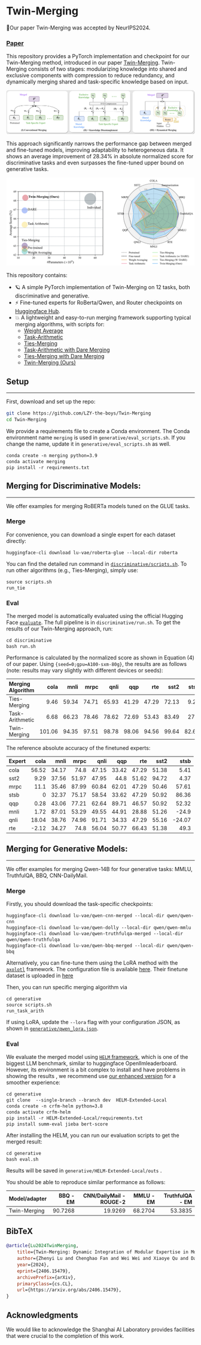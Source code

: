 # Twin-Merging

🚩Our paper Twin-Merging was accepted by NeurIPS2024.

### [Paper](https://arxiv.org/pdf/2406.15479) 

This repository provides a PyTorch implementation and checkpoint for our Twin-Merging method, introduced in our paper [Twin-Merging](https://arxiv.org/pdf/2406.15479).
Twin-Merging consists of two stages: modularizing knowledge into shared and exclusive components with compression to reduce redundancy, and dynamically merging shared and task-specific knowledge based on input. 

![Twin-Merging Method](method.png)

This approach significantly narrows the performance gap between merged and fine-tuned models, improving adaptability to heterogeneous data. It shows an average improvement of 28.34% in absolute normalized score for discriminative tasks and even surpasses the fine-tuned upper bound on generative tasks.

![Twin-Merging Performance](Performance.png)

This repository contains:

* 🪐 A simple PyTorch implementation of Twin-Merging on 12 tasks, both discriminative and generative.
* ⚡️  Fine-tuned experts for RoBerta/Qwen, and Router checkpoints on [Huggingface Hub](https://huggingface.co/lu-vae/twin-merging-router).
* 💥 A lightweight and easy-to-run merging framework supporting typical merging algorithms, with scripts for:
    - [Weight Average](https://arxiv.org/abs/2203.05482)
    - [Task-Arithmetic](https://arxiv.org/abs/2212.04089)
    - [Ties-Merging](https://arxiv.org/abs/2306.01708)
    - [Task-Arithmetic with Dare Merging](https://arxiv.org/abs/2311.03099)
    - [Ties-Merging with Dare Merging](https://arxiv.org/abs/2311.03099)
    - [Twin-Merging (Ours)](https://arxiv.org/pdf/2406.15479)

## Setup
---

First, download and set up the repo:

```bash
git clone https://github.com/LZY-the-boys/Twin-Merging
cd Twin-Merging
```

We provide a requirements file to create a Conda environment. The Conda environment name `merging` is used in `generative/eval_scripts.sh`. 
If you change the name, update it in `generative/eval_scripts.sh` as well.

```
conda create -n merging python=3.9
conda activate merging
pip install -r requirements.txt
```

## Merging for Discriminative Models:
---

We offer examples for merging RoBERTa models tuned on the GLUE tasks. 

### Merge

For convenience, you can download a single expert for each dataset directly:
```
huggingface-cli download lu-vae/roberta-glue --local-dir roberta
```

You can find the detailed run command in  [`discriminative/scripts.sh`](discriminative/scripts.sh). 
To run other algorithms (e.g., Ties-Merging), simply use:
```
source scripts.sh
run_tie
```

### Eval

The merged model is automatically evaluated using the official Hugging Face [`evaluate`](https://huggingface.co/docs/evaluate/en/index). 
The full pipeline is in `discriminative/run.sh`. To get the results of our Twin-Merging approach, run:
```
cd discriminative
bash run.sh
```

Performance is calculated by the normalized score as shown in Equation (4) of our paper. Using `{seed=0;gpu=A100-sxm-80g}`, the results are as follows (note: results may vary slightly with different devices or seeds):

|  Merging Algorithm    |   cola |   mnli |   mrpc |   qnli |   qqp |   rte |   sst2 |   stsb |
|:-----|-------:|-------:|-------:|-------:|------:|------:|-------:|-------:|
| Ties-Merging |   9.46   | 59.34   | 74.71   | 65.93   | 41.29   | 47.29   | 72.13   |   9.21 |
| Task-Arithmetic |   6.68   | 66.23   | 78.46   | 78.62   | 72.69   | 53.43   | 83.49   |  27.1  | 
| Twin-Merging | 101.06  | 94.35 | 97.51 | 98.78 | 98.06 | 94.56 | 99.64  | 82.67 |

The reference absolute accuracy of the finetuned experts:

|   Expert   |   cola |   mnli |   mrpc |   qnli |   qqp |   rte |   sst2 |   stsb |
|:-----|-------:|-------:|-------:|-------:|------:|------:|-------:|-------:|
| cola |  56.52 |  34.17 |  74.8  |  47.15 | 33.42 | 47.29 |  51.38 |   5.41 |
| sst2 |   9.29 |  37.56 |  51.97 |  47.95 | 44.8  | 51.62 |  94.72 |   4.37 |
| mrpc |  11.1  |  35.46 |  87.99 |  60.84 | 62.01 | 47.29 |  50.46 |  57.61 |
| stsb |   0    |  32.37 |  75.17 |  58.54 | 33.62 | 47.29 |  50.92 |  86.36 |
| qqp |   0.28 |  43.06 |  77.21 |  62.64 | 89.71 | 46.57 |  50.92 |  52.32 |
| mnli |   1.72 |  87.01 |  53.29 |  49.55 | 44.91 | 28.88 |  51.26 | -24.9  |
| qnli |  18.04 |  38.76 |  74.96 |  91.71 | 34.33 | 47.29 |  55.16 | -24.07 |
| rte |  -2.12 |  34.27 |  74.8  |  56.04 | 50.77 | 66.43 |  51.38 |  49.3  |


## Merging for Generative Models:
---
We offer examples for merging Qwen-14B for four generative tasks:  MMLU, TruthfulQA, BBQ, CNN-DailyMail.

### Merge

Firstly, you should download the task-specific checkpoints:
```
huggingface-cli download lu-vae/qwen-cnn-merged --local-dir qwen/qwen-cnn
huggingface-cli download lu-vae/qwen-dolly --local-dir qwen/qwen-mmlu
huggingface-cli download lu-vae/qwen-truthfulqa-merged --local-dir qwen/qwen-truthfulqa
huggingface-cli download lu-vae/qwen-bbq-merged --local-dir qwen/qwen-bbq
```

Alternatively, you can fine-tune them using the LoRA method with the [`axolotl`](https://github.com/LZY-the-boys/axolotl/) framework. The configuration file is available [here](https://github.com/LZY-the-boys/axolotl/blob/main/examples/qwen/qlora.yml).
Their finetune dataset is uploaded in [here](https://huggingface.co/datasets/lu-vae/natural-dataset)

Then, you can run specific merging algorithm via
```
cd generative
source scripts.sh
run_task_arith
```
If using LoRA, update the `--lora` flag with your configuration JSON, as shown in [`generative/qwen_lora.json`](generative/qwen_lora.json).

### Eval 

We evaluate the merged model using [`HELM` framework](https://github.com/stanford-crfm/helm), which is one of the biggest LLM benchmark, similar to huggingface Openllmleaderboard. 
However, its environment is a bit complex to install and have problems in showing the results , we recommend use [our enhanced version](https://github.com/LZY-the-boys/HELM-Extended-Local) for a smoother experience:
```
cd generative
git clone  --single-branch --branch dev  HELM-Extended-Local
conda create -n crfm-helm python=3.8
conda activate crfm-helm
pip install -r HELM-Extended-Local/requirements.txt
pip install summ-eval jieba bert-score
```

After installing the HELM, you can run our evaluation scripts to get the merged result: 
```
cd generative 
bash eval.sh
```
Results will be saved in `generative/HELM-Extended-Local/outs` .

You should be able to reproduce similar performance as follows:

| Model/adapter      |   BBQ - EM |   CNN/DailyMail - ROUGE-2 |   MMLU - EM |   TruthfulQA - EM |   
|:-------------------|-----------:|--------------------------:|------------:|------------------:|
| Twin-Merging     |    90.7268 |                   19.9269 |     68.2704 |           53.3835 | 


## BibTeX

```bibtex
@article{Lu2024TwinMerging,
    title={Twin-Merging: Dynamic Integration of Modular Expertise in Model Merging}, 
    author={Zhenyi Lu and Chenghao Fan and Wei Wei and Xiaoye Qu and Dangyang Chen and Yu Cheng},
    year={2024},
    eprint={2406.15479},
    archivePrefix={arXiv},
    primaryClass={cs.CL},
    url={https://arxiv.org/abs/2406.15479}, 
}
```

## Acknowledgments

We would like to acknowledge the Shanghai AI Laboratory provides facilities that were crucial to the completion of this work.

